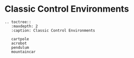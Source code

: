 # Classic Control Environments
```{eval-rst}
.. toctree:: 
   :maxdepth: 2 
   :caption: Classic Control Environments

   cartpole
   acrobot
   pendulum
   mountaincar
